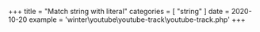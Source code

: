 +++
title = "Match string with literal"
categories = [ "string" ]
date = 2020-10-20
example = 'winter\youtube\youtube-track\youtube-track.php'
+++
